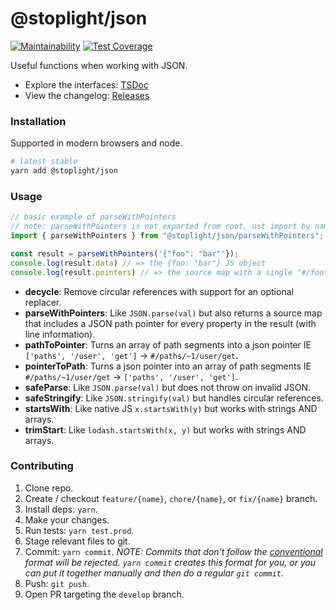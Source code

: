 # @stoplight/json

[![Maintainability](https://api.codeclimate.com/v1/badges/85d2215f8b1e8a15214f/maintainability)](https://codeclimate.com/github/stoplightio/json/maintainability) [![Test Coverage](https://api.codeclimate.com/v1/badges/85d2215f8b1e8a15214f/test_coverage)](https://codeclimate.com/github/stoplightio/json/test_coverage)

Useful functions when working with JSON.

- Explore the interfaces: [TSDoc](https://stoplightio.github.io/json)
- View the changelog: [Releases](https://github.com/stoplightio/json/releases)

### Installation

Supported in modern browsers and node.

```bash
# latest stable
yarn add @stoplight/json
```

### Usage

```ts
// basic example of parseWithPointers
// note: parseWithPointers is not exported from root, ust import by name
import { parseWithPointers } from "@stoplight/json/parseWithPointers";

const result = parseWithPointers('{"foo": "bar"'});
console.log(result.data) // => the {foo: "bar"} JS object
console.log(result.pointers) // => the source map with a single "#/foo" pointer that has position info for the foo property
```

- **decycle**: Remove circular references with support for an optional replacer.
- **parseWithPointers**: Like `JSON.parse(val)` but also returns a source map that includes a JSON path pointer for every property in the result (with line information).
- **pathToPointer**: Turns an array of path segments into a json pointer IE `['paths', '/user', 'get']` -> `#/paths/~1/user/get`.
- **pointerToPath**: Turns a json pointer into an array of path segments IE `#/paths/~1/user/get` -> `['paths', '/user', 'get']`.
- **safeParse**: Like `JSON.parse(val)` but does not throw on invalid JSON.
- **safeStringify**: Like `JSON.stringify(val)` but handles circular references.
- **startsWith**: Like native JS `x.startsWith(y)` but works with strings AND arrays.
- **trimStart**: Like `lodash.startsWith(x, y)` but works with strings AND arrays.

### Contributing

1. Clone repo.
2. Create / checkout `feature/{name}`, `chore/{name}`, or `fix/{name}` branch.
3. Install deps: `yarn`.
4. Make your changes.
5. Run tests: `yarn test.prod`.
6. Stage relevant files to git.
7. Commit: `yarn commit`. _NOTE: Commits that don't follow the [conventional](https://github.com/marionebl/commitlint/tree/master/%40commitlint/config-conventional) format will be rejected. `yarn commit` creates this format for you, or you can put it together manually and then do a regular `git commit`._
8. Push: `git push`.
9. Open PR targeting the `develop` branch.
